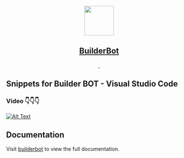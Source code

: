 <p align="center">
  <a href="https://builderbot.vercel.app/">
    <picture>
      <img src="https://i.imgur.com/OPl026Z.png" height="80">
    </picture>
    <h2 align="center">BuilderBot</h2>
  </a>
</p>

<p align="center">
  <a aria-label="NPM version" href="https://www.npmjs.com/package/@builderbot/bot">
    <img alt="" src="https://img.shields.io/npm/v/@builderbot/bot?color=%2300c200&label=%40bot-whatsapp">
  </a>
  <a aria-label="Join the community on GitHub" href="https://link.codigoencasa.com/DISCORD">
    <img alt="" src="https://img.shields.io/discord/915193197645402142?logo=discord">
  </a>
</p>

## Snippets for Builder BOT - Visual Studio Code

### Video 👇👇👇
[![Alt Text](https://img.youtube.com/vi/dmwujsiTKn8/0.jpg "Snippets for Builder Bot - VSC")](https://www.youtube.com/watch?v=dmwujsiTKn8 "Snippets for Builder Bot - VSC")

## Documentation

Visit [builderbot](https://builderbot.vercel.app/) to view the full documentation.
